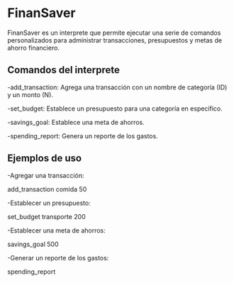 # FinanSaver
FinanSaver es un interprete que permite ejecutar una serie de comandos personalizados para administrar transacciones, presupuestos y metas de ahorro financiero.
## Comandos del interprete
-add_transaction: Agrega una transacción con un nombre de categoría (ID) y un monto (N).

-set_budget: Establece un presupuesto para una categoría en específico. 

-savings_goal: Establece una meta de ahorros.

-spending_report: Genera un reporte de los gastos.

## Ejemplos de uso
-Agregar una transacción:

add_transaction comida 50

-Establecer un presupuesto:

set_budget transporte 200

-Establecer una meta de ahorros:

savings_goal 500

-Generar un reporte de los gastos:

spending_report
